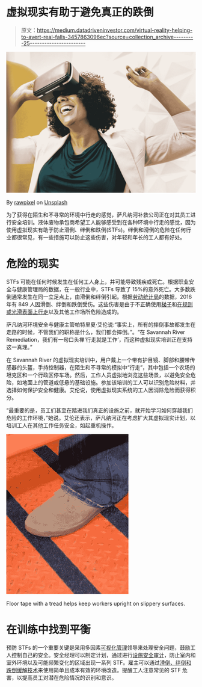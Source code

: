 # 虚拟现实有助于避免真正的跌倒

> 原文：<https://medium.datadriveninvestor.com/virtual-reality-helping-to-avert-real-falls-3457863096ec?source=collection_archive---------25----------------------->

![](img/ba1605e7e2cc9892792e7a3ecd33817e.png)

By [rawpixel](https://unsplash.com/@rawpixel?utm_source=medium&utm_medium=referral) on [Unsplash](https://unsplash.com?utm_source=medium&utm_medium=referral)

为了获得在陌生和不寻常的环境中行走的感觉，萨凡纳河补救公司正在对其员工进行安全培训。液体废物承包商希望工人能够感受到在各种环境中行走的感觉，因为使用虚拟现实有助于防止滑倒、绊倒和跌倒(STFs)。绊倒和滑倒的危险在任何行业都很常见，有一些措施可以防止这些伤害，对年轻和年长的工人都有好处。

# 危险的现实

STFs 可能在任何时候发生在任何工人身上，并可能导致残疾或死亡。根据职业安全与健康管理局的数据，在一般行业中，STFs 导致了 15%的意外死亡。大多数跌倒通常发生在同一立足点上，由滑倒和绊倒引起。根据[劳动统计局](https://www.bls.gov/opub/ted/2017/5190-fatal-work-injuries-in-the-united-states-during-2016.htm)的数据，2016 年有 849 人因滑倒、绊倒和跌倒受伤。这些伤害是由于不正确使用[梯子](https://www.graphicproducts.com/infographics/workplace-ladder-safety/)和[在规则或光滑表面上行走](https://www.graphicproducts.com/articles/osha-s-standard-for-walking-working-surfaces/)以及其他工作场所危险造成的。

萨凡纳河环境安全与健康主管帕特里夏·艾伦说:“事实上，所有的摔倒事故都发生在走路的时候，不管我们的职称是什么，我们都会摔倒。”。“在 Savannah River Remediation，我们有一句口头禅‘行走就是工作’，而这种虚拟现实培训正在支持这一真理。”

在 Savannah River 的虚拟现实培训中，用户戴上一个带有护目镜、脚部和腰带传感器的头盔，手持控制器，在陌生和不寻常的模拟中“行走”，其中包括一个农场的坦克区和一个行政区停车场。然后，工作人员虚拟地浏览这些场景，以避免安全危险，如地面上的管道或低悬的基础设施。参加该培训的工人可以识别危险材料，并选择如何保护安全和健康。艾伦说，使用虚拟现实系统的工人因消除危险而获得积分。

“最重要的是，员工们甚至在踏进我们真正的设施之前，就开始学习如何穿越我们危险的工作环境，”她说。艾伦还表示，萨凡纳河正在考虑扩大其虚拟现实计划，以培训工人在其他工作任务安全，如起重机操作。

![](img/80aea7d05de400e2f6902c6efddd9abb.png)

Floor tape with a tread helps keep workers upright on slippery surfaces.

# 在训练中找到平衡

预防 STFs 的一个重要关键是采用多因素[可视化管理](https://www.graphicproducts.com/guides/visual-workplace-visual-management/)领导来处理安全问题，鼓励工人控制自己的安全。安全经理可以制定计划，通过进行[设施安全审计](https://www.graphicproducts.com/guides/facility-safety-audit/)，防止室内和室外环境以及可能频繁变化的区域出现一系列 STF。雇主可以通过[滑倒、绊倒和跌倒缓解技术](https://www.graphicproducts.com/guides/preventing-slips-trips-and-falls/)来使用简单且成本有效的环境改造。提醒工人注意常见的 STF 危害，以提高员工对潜在危险情况的识别和意识。